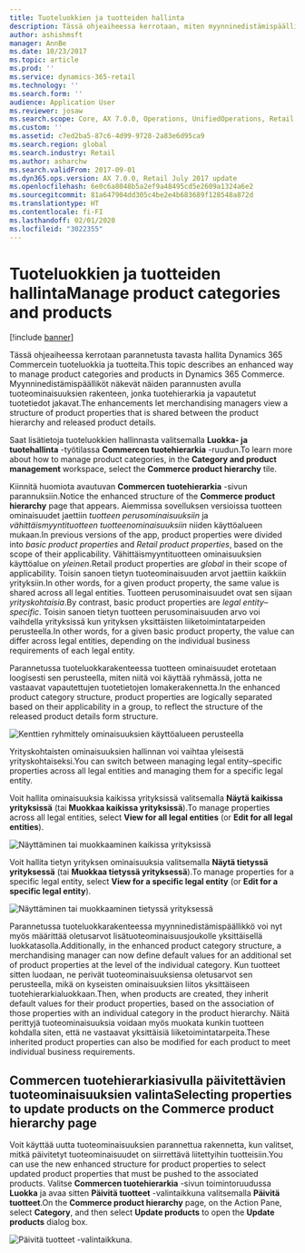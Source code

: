 ```yaml
---
title: Tuoteluokkien ja tuotteiden hallinta
description: Tässä ohjeaiheessa kerrotaan, miten myynninedistämispäälliköt voivat hallita tuotehierarkian ja vapautetun tuotteen tietojen välisiä suhteita Commercen tuoteluokkien avulla.
author: ashishmsft
manager: AnnBe
ms.date: 10/23/2017
ms.topic: article
ms.prod: ''
ms.service: dynamics-365-retail
ms.technology: ''
ms.search.form: ''
audience: Application User
ms.reviewer: josaw
ms.search.scope: Core, AX 7.0.0, Operations, UnifiedOperations, Retail
ms.custom: ''
ms.assetid: c7ed2ba5-87c6-4d99-9728-2a83e6d95ca9
ms.search.region: global
ms.search.industry: Retail
ms.author: asharchw
ms.search.validFrom: 2017-09-01
ms.dyn365.ops.version: AX 7.0.0, Retail July 2017 update
ms.openlocfilehash: 6e0c6a8048b5a2ef9a48495cd5e2609a1324a6e2
ms.sourcegitcommit: 81a647904dd305c4be2e4b683689f128548a872d
ms.translationtype: HT
ms.contentlocale: fi-FI
ms.lasthandoff: 02/01/2020
ms.locfileid: "3022355"
---
```

# <a name="manage-product-categories-and-products"></a><span data-ttu-id="c1fa9-103">Tuoteluokkien ja tuotteiden hallinta</span><span class="sxs-lookup"><span data-stu-id="c1fa9-103">Manage product categories and products</span></span>

[!include [banner](./includes/banner.md)]

<span data-ttu-id="c1fa9-104">Tässä ohjeaiheessa kerrotaan parannetusta tavasta hallita Dynamics 365 Commercein tuoteluokkia ja tuotteita.</span><span class="sxs-lookup"><span data-stu-id="c1fa9-104">This topic describes an enhanced way to manage product categories and products in Dynamics 365 Commerce.</span></span> <span data-ttu-id="c1fa9-105">Myynninedistämispäälliköt näkevät näiden parannusten avulla tuoteominaisuuksien rakenteen, jonka tuotehierarkia ja vapautetut tuotetiedot jakavat.</span><span class="sxs-lookup"><span data-stu-id="c1fa9-105">The enhancements let merchandising managers view a structure of product properties that is shared between the product hierarchy and released product details.</span></span>

<span data-ttu-id="c1fa9-106">Saat lisätietoja tuoteluokkien hallinnasta valitsemalla **Luokka- ja tuotehallinta** -työtilassa **Commercen tuotehierarkia** -ruudun.</span><span class="sxs-lookup"><span data-stu-id="c1fa9-106">To learn more about how to manage product categories, in the **Category and product management** workspace, select the **Commerce product hierarchy** tile.</span></span>

<span data-ttu-id="c1fa9-107">Kiinnitä huomiota avautuvan **Commercen tuotehierarkia** -sivun parannuksiin.</span><span class="sxs-lookup"><span data-stu-id="c1fa9-107">Notice the enhanced structure of the **Commerce product hierarchy** page that appears.</span></span> <span data-ttu-id="c1fa9-108">Aiemmissa sovelluksen versioissa tuotteen ominaisuudet jaettiin *tuotteen perusominaisuuksiin* ja *vähittäismyyntituotteen tuotteenominaisuuksiin* niiden käyttöalueen mukaan.</span><span class="sxs-lookup"><span data-stu-id="c1fa9-108">In previous versions of the app, product properties were divided into *basic product properties* and *Retail product properties*, based on the scope of their applicability.</span></span> <span data-ttu-id="c1fa9-109">Vähittäismyyntituotteen ominaisuuksien käyttöalue on *yleinen*.</span><span class="sxs-lookup"><span data-stu-id="c1fa9-109">Retail product properties are *global* in their scope of applicability.</span></span> <span data-ttu-id="c1fa9-110">Toisin sanoen tietyn tuoteominaisuuden arvot jaettiin kaikkiin yrityksiin.</span><span class="sxs-lookup"><span data-stu-id="c1fa9-110">In other words, for a given product property, the same value is shared across all legal entities.</span></span> <span data-ttu-id="c1fa9-111">Tuotteen perusominaisuudet ovat sen sijaan *yrityskohtaisia*.</span><span class="sxs-lookup"><span data-stu-id="c1fa9-111">By contrast, basic product properties are *legal entity–specific*.</span></span> <span data-ttu-id="c1fa9-112">Toisin sanoen tietyn tuotteen perusominaisuuden arvo voi vaihdella yrityksissä kun yrityksen yksittäisten liiketoimintatarpeiden perusteella.</span><span class="sxs-lookup"><span data-stu-id="c1fa9-112">In other words, for a given basic product property, the value can differ across legal entities, depending on the individual business requirements of each legal entity.</span></span>

<span data-ttu-id="c1fa9-113">Parannetussa tuoteluokkarakenteessa tuotteen ominaisuudet erotetaan loogisesti sen perusteella, miten niitä voi käyttää ryhmässä, jotta ne vastaavat vapautettujen tuotetietojen lomakerakennetta.</span><span class="sxs-lookup"><span data-stu-id="c1fa9-113">In the enhanced product category structure, product properties are logically separated based on their applicability in a group, to reflect the structure of the released product details form structure.</span></span>

![Kenttien ryhmittely ominaisuuksien käyttöalueen perusteella](media/NoticeGroupingOfFieldsBasedOnTheirScope.PNG)

<span data-ttu-id="c1fa9-115">Yrityskohtaisten ominaisuuksien hallinnan voi vaihtaa yleisestä yrityskohtaiseksi.</span><span class="sxs-lookup"><span data-stu-id="c1fa9-115">You can switch between managing legal entity–specific properties across all legal entities and managing them for a specific legal entity.</span></span>

<span data-ttu-id="c1fa9-116">Voit hallita ominaisuuksia kaikissa yrityksissä valitsemalla **Näytä kaikissa yrityksissä** (tai **Muokkaa kaikissa yrityksissä**).</span><span class="sxs-lookup"><span data-stu-id="c1fa9-116">To manage properties across all legal entities, select **View for all legal entities** (or **Edit for all legal entities**).</span></span>

![Näyttäminen tai muokkaaminen kaikissa yrityksissä](media/ToggleBackToEditForSpecificLegalEntity.PNG)

<span data-ttu-id="c1fa9-118">Voit hallita tietyn yrityksen ominaisuuksia valitsemalla **Näytä tietyssä yrityksessä** (tai **Muokkaa tietyssä yrityksessä**).</span><span class="sxs-lookup"><span data-stu-id="c1fa9-118">To manage properties for a specific legal entity, select **View for a specific legal entity** (or **Edit for a specific legal entity**).</span></span>

![Näyttäminen tai muokkaaminen tietyssä yrityksessä](media/ToggleToEditForAllLegalEntities.PNG)

<span data-ttu-id="c1fa9-120">Parannetussa tuoteluokkarakenteessa myynninedistämispäällikkö voi nyt myös määrittää oletusarvot lisätuoteominaisuusjoukolle yksittäisellä luokkatasolla.</span><span class="sxs-lookup"><span data-stu-id="c1fa9-120">Additionally, in the enhanced product category structure, a merchandising manager can now define default values for an additional set of product properties at the level of the individual category.</span></span> <span data-ttu-id="c1fa9-121">Kun tuotteet sitten luodaan, ne perivät tuoteominaisuuksiensa oletusarvot sen perusteella, mikä on kyseisten ominaisuuksien liitos yksittäiseen tuotehierarkialuokkaan.</span><span class="sxs-lookup"><span data-stu-id="c1fa9-121">Then, when products are created, they inherit default values for their product properties, based on the association of those properties with an individual category in the product hierarchy.</span></span> <span data-ttu-id="c1fa9-122">Näitä perittyjä tuoteominaisuuksia voidaan myös muokata kunkin tuotteen kohdalla siten, että ne vastaavat yksittäisiä liiketoimintatarpeita.</span><span class="sxs-lookup"><span data-stu-id="c1fa9-122">These inherited product properties can also be modified for each product to meet individual business requirements.</span></span>

## <a name="selecting-properties-to-update-products-on-the-commerce-product-hierarchy-page"></a><span data-ttu-id="c1fa9-123">Commercen tuotehierarkiasivulla päivitettävien tuoteominaisuuksien valinta</span><span class="sxs-lookup"><span data-stu-id="c1fa9-123">Selecting properties to update products on the Commerce product hierarchy page</span></span>

<span data-ttu-id="c1fa9-124">Voit käyttää uutta tuoteominaisuuksien parannettua rakennetta, kun valitset, mitkä päivitetyt tuoteominaisuudet on siirrettävä liitettyihin tuotteisiin.</span><span class="sxs-lookup"><span data-stu-id="c1fa9-124">You can use the new enhanced structure for product properties to select updated product properties that must be pushed to the associated products.</span></span> <span data-ttu-id="c1fa9-125">Valitse **Commercen tuotehierarkia** -sivun toimintoruudussa **Luokka** ja avaa sitten **Päivitä tuotteet** -valintaikkuna valitsemalla **Päivitä tuotteet**.</span><span class="sxs-lookup"><span data-stu-id="c1fa9-125">On the **Commerce product hierarchy** page, on the Action Pane, select **Category**, and then select **Update products** to open the **Update products** dialog box.</span></span>

![Päivitä tuotteet -valintaikkuna.](media/NewUpdateProductsEnhancedView.PNG)
